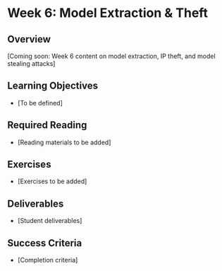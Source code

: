 # Week 6: Model Extraction & Theft

## Overview
[Coming soon: Week 6 content on model extraction, IP theft, and model stealing attacks]

## Learning Objectives
- [To be defined]

## Required Reading
- [Reading materials to be added]

## Exercises
- [Exercises to be added]

## Deliverables
- [Student deliverables]

## Success Criteria
- [Completion criteria]
